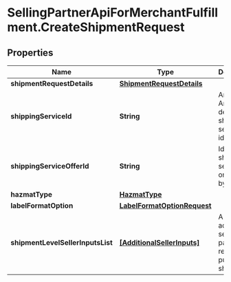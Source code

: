 # SellingPartnerApiForMerchantFulfillment.CreateShipmentRequest

## Properties

Name | Type | Description | Notes
------------ | ------------- | ------------- | -------------
**shipmentRequestDetails** | [**ShipmentRequestDetails**](ShipmentRequestDetails.md) |  | 
**shippingServiceId** | **String** | An Amazon-defined shipping service identifier. | 
**shippingServiceOfferId** | **String** | Identifies a shipping service order made by a carrier. | [optional] 
**hazmatType** | [**HazmatType**](HazmatType.md) |  | [optional] 
**labelFormatOption** | [**LabelFormatOptionRequest**](LabelFormatOptionRequest.md) |  | [optional] 
**shipmentLevelSellerInputsList** | [**[AdditionalSellerInputs]**](AdditionalSellerInputs.md) | A list of additional seller input pairs required to purchase shipping. | [optional] 


